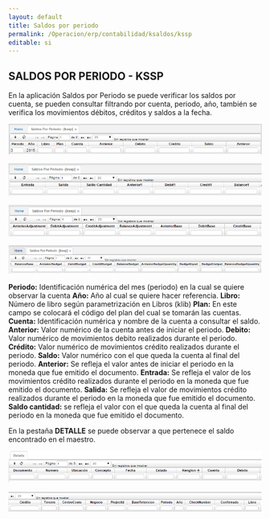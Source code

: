 ```yaml
---
layout: default
title: Saldos por periodo
permalink: /Operacion/erp/contabilidad/ksaldos/kssp
editable: si
---
```


## SALDOS POR PERIODO - KSSP

En la aplicación Saldos por Periodo se puede verificar los saldos por cuenta, se pueden consultar filtrando por cuenta, periodo, año, también se verifica los movimientos débitos, créditos y saldos a la fecha.

![](kssp1.png)

![](kssp2.png)

![](kssp3.png)

![](kssp4.png)

**Periodo:** Identificación numérica del mes (periodo) en la cual se quiere observar la cuenta
**Año:** Año al cual se quiere hacer referencia.
**Libro:** Número de libro según parametrización en Libros (klib)
**Plan:** En este campo se colocará el código del plan del cual se tomarán las cuentas.
**Cuenta:** Identificación numérica y nombre de la cuenta a consultar el saldo.
**Anterior:** Valor numérico de la cuenta antes de iniciar el periodo.
**Debito:** Valor numérico de movimientos debito realizados durante el periodo.
**Crédito:** Valor numérico de movimientos crédito realizados durante el periodo.
**Saldo:** Valor numérico con el que queda la cuenta al final del periodo.
**Anterior:** Se refleja el valor antes de iniciar el periodo en la moneda que fue emitido el documento.
**Entrada:** Se refleja el valor de los movimientos crédito realizados durante el periodo en la moneda que fue emitido el documento.
**Salida:** Se refleja el valor de movimientos crédito realizados durante el periodo en la moneda que fue emitido el documento.
**Saldo cantidad:** se refleja el valor con el que queda la cuenta al final del periodo en la moneda que fue emitido el documento.

En la pestaña **DETALLE** se puede observar a que pertenece el saldo encontrado en el maestro.

![](kssp5.png)

![](kssp6.png)




